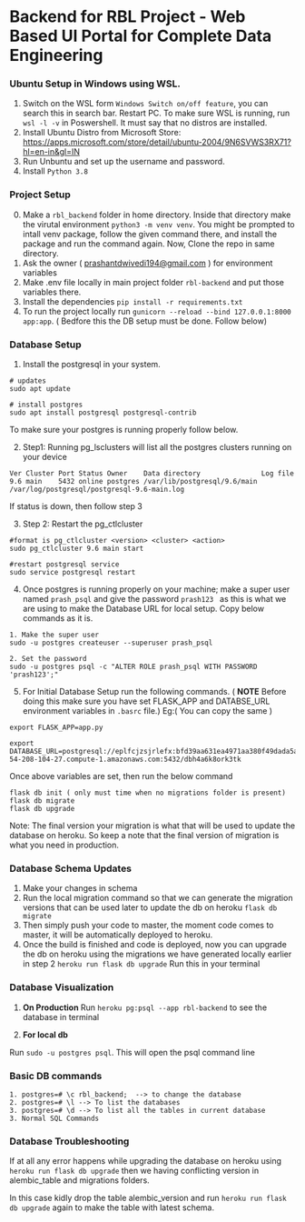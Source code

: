 # Backend for RBL Project - Web Based UI Portal for Complete Data Engineering
### Ubuntu Setup in Windows using WSL.
1. Switch on the WSL form `Windows Switch on/off feature`, you can search this in search bar. Restart PC.
To make sure WSL is running, run `wsl -l -v` in Poswershell. It must say that no distros are installed.
2. Install Ubuntu Distro from Microsoft Store: https://apps.microsoft.com/store/detail/ubuntu-2004/9N6SVWS3RX71?hl=en-in&gl=IN
3. Run Unbuntu and set up the username and password.
4. Install `Python 3.8`

### Project Setup
0. Make a `rbl_backend` folder in home directory. Inside that directory make the virutal environment
`python3 -m venv venv`. You might be prompted to intall venv package, follow the given command there, and install the package and run the command again. Now, Clone the repo in same directory.
1. Ask the owner ( prashantdwivedi194@gmail.com ) for environment variables
2. Make .env file locally in main project folder `rbl-backend` and put those variables there.
3. Install the dependencies `pip install -r requirements.txt`
4. To run the project locally run `gunicorn --reload --bind 127.0.0.1:8000 app:app`. ( Bedfore this the DB setup must be done. Follow below)

### Database Setup
1. Install the postgresql in your system. 
```
# updates
sudo apt update

# install postgres 
sudo apt install postgresql postgresql-contrib
```
To make sure your postgres is running properly follow below.

2. Step1: Running pg_lsclusters will list all the postgres clusters running on your device
```
Ver Cluster Port Status Owner    Data directory               Log file
9.6 main    5432 online postgres /var/lib/postgresql/9.6/main /var/log/postgresql/postgresql-9.6-main.log
```
If status is down, then follow step 3

3. Step 2: Restart the pg_ctlcluster
```
#format is pg_ctlcluster <version> <cluster> <action>
sudo pg_ctlcluster 9.6 main start

#restart postgresql service
sudo service postgresql restart 
```
4. Once postgres is running properly on your machine; make a super user named `prash_psql` and give the password `prash123 ` as this is what we are using to make the Database URL for local setup. Copy below commands as it is.
```
1. Make the super user
sudo -u postgres createuser --superuser prash_psql

2. Set the password
sudo -u postgres psql -c "ALTER ROLE prash_psql WITH PASSWORD 'prash123';"
```

5. For Initial Database Setup run the following commands. ( **NOTE** Before doing this make sure you have set FLASK_APP and DATABSE_URL environment variables in `.basrc` file.)
Eg:( You can copy the same )
```
export FLASK_APP=app.py

export DATABASE_URL=postgresql://eplfcjzsjrlefx:bfd39aa631ea4971aa380f49dada5a6463a0439d0d977058cf7243b60610eae0@ec2-54-208-104-27.compute-1.amazonaws.com:5432/dbh4a6k8ork3tk

```

Once above variables are set, then run the below command
```
flask db init ( only must time when no migrations folder is present)
flask db migrate
flask db upgrade
```
Note: The final version your migration is what that will be used to update the database on heroku. So keep a note that the final version of migration is what you need in production.

### Database Schema Updates
1. Make your changes in schema
2. Run the local migration command so that we can generate the migration versions that can be used later to update the db on heroku
`flask db migrate`
3. Then simply push your code to master, the moment code comes to master, it will be automatically deployed to heroku.
4. Once the build is finished and code is deployed, now you can upgrade the db on heroku using the migrations we have generated locally earlier in step 2
`heroku run flask db upgrade` Run this in your terminal

### Database Visualization
1. **On Production**
Run `heroku pg:psql --app rbl-backend` to see the database in terminal

2. **For local db**

Run `sudo -u postgres psql`. This will open the psql command line

### Basic DB commands
```
1. postgres=# \c rbl_backend;  --> to change the database
2. postgres=# \l --> To list the databases
3. postgres=# \d --> To list all the tables in current database
3. Normal SQL Commands
```
### Database Troubleshooting

If at all any error happens while upgrading the database on heroku using `heroku run flask db upgrade` then we having conflicting version in alembic_table and migrations folders.

In this case kidly drop the table alembic_version and run `heroku run flask db upgrade` again to make the table with latest schema.
